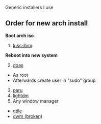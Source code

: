 Generic installers I use

## Order for new arch install
**Boot arch iso**

1. [luks-llvm](./luks-llvm)

**Reboot into new system**

2. [doas](./doas)
  - As root
  - Afterwards create user in "sudo" group
3. [paru](./paru)
4. [lightdm](./lightdm)
5. Any window manager
  - [qtile](./qtile)
  - [dwm (broken)](./dwm)
